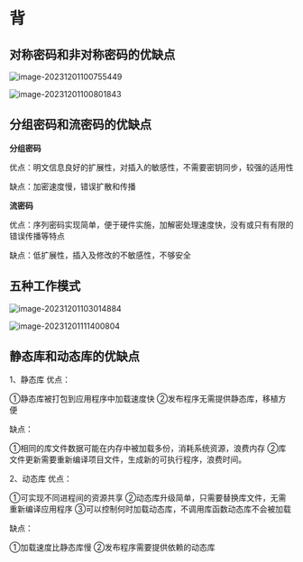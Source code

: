 # 背

## 对称密码和非对称密码的优缺点

![image-20231201100755449](C:\Users\LEGION\AppData\Roaming\Typora\typora-user-images\image-20231201100755449.png)

![image-20231201100801843](C:\Users\LEGION\AppData\Roaming\Typora\typora-user-images\image-20231201100801843.png)

## 分组密码和流密码的优缺点

**分组密码**

 优点：明文信息良好的扩展性，对插入的敏感性，不需要密钥同步，较强的适用性

缺点：加密速度慢，错误扩散和传播

**流密码**

优点：序列密码实现简单，便于硬件实施，加解密处理速度快，没有或只有有限的错误传播等特点

缺点：低扩展性，插入及修改的不敏感性，不够安全


## 五种工作模式

![image-20231201103014884](C:\Users\LEGION\AppData\Roaming\Typora\typora-user-images\image-20231201103014884.png)

![image-20231201111400804](C:\Users\LEGION\AppData\Roaming\Typora\typora-user-images\image-20231201111400804.png)

## 静态库和动态库的优缺点

1、静态库
优点：

①静态库被打包到应用程序中加载速度快
②发布程序无需提供静态库，移植方便

缺点：

①相同的库文件数据可能在内存中被加载多份，消耗系统资源，浪费内存
②库文件更新需要重新编译项目文件，生成新的可执行程序，浪费时间。

2、动态库
优点：

①可实现不同进程间的资源共享
②动态库升级简单，只需要替换库文件，无需重新编译应用程序
③可以控制何时加载动态库，不调用库函数动态库不会被加载                                                       

缺点：

①加载速度比静态库慢
②发布程序需要提供依赖的动态库
